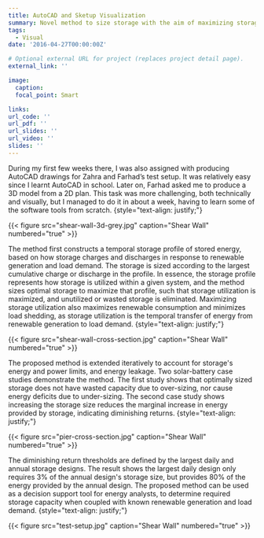 ```yaml
---
title: AutoCAD and Sketup Visualization
summary: Novel method to size storage with the aim of maximizing storage utilization and eliminating wasted storage capcacity.
tags:
  - Visual
date: '2016-04-27T00:00:00Z'

# Optional external URL for project (replaces project detail page).
external_link: ''

image:
  caption: 
  focal_point: Smart

links:
url_code: ''
url_pdf: ''
url_slides: ''
url_video: ''
slides: ''
---
```


During my first few weeks there, I was also assigned with producing AutoCAD drawings for Zahra and Farhad’s test setup.  It was relatively easy since I learnt AutoCAD in school. Later on, Farhad asked me to produce a 3D model from a 2D plan. This task was more challenging, both technically and visually, but I managed to do it in about a week, having to learn some of the software tools from scratch.
{style="text-align: justify;"}

{{< figure src="shear-wall-3d-grey.jpg" caption="Shear Wall" numbered="true" >}}

The method first constructs a temporal storage profile of stored energy, based on how storage charges and discharges in response to renewable generation and load demand. The storage is sized according to the largest cumulative charge or discharge in the profile. In essence, the storage profile represents how storage is utilized within a given system, and the method sizes optimal storage to maximize that profile, such that storage utilization is maximized, and unutilized or wasted storage is eliminated. Maximizing storage utilization also maximizes renewable consumption and minimizes load shedding, as storage utilization is the temporal transfer of energy from renewable generation to load demand. 
{style="text-align: justify;"}

{{< figure src="shear-wall-cross-section.jpg" caption="Shear Wall" numbered="true" >}}


The proposed method is extended iteratively to account for storage's energy and power limits, and energy leakage. Two solar-battery case studies demonstrate the method. The first study shows that optimally sized storage does not have wasted capacity due to over-sizing, nor cause energy deficits due to under-sizing. The second case study shows increasing the storage size reduces the marginal increase in energy provided by storage, indicating diminishing returns. 
{style="text-align: justify;"}

{{< figure src="pier-cross-section.jpg" caption="Shear Wall" numbered="true" >}}

The diminishing return thresholds are defined by the largest daily and annual storage designs. The result shows the largest daily design only requires 3% of the annual design's storage size, but provides 80% of the energy provided by the annual design. The proposed method can be used as a decision support tool for energy analysts, to determine required storage capacity when coupled with known renewable generation and load demand.
{style="text-align: justify;"}

{{< figure src="test-setup.jpg" caption="Shear Wall" numbered="true" >}}